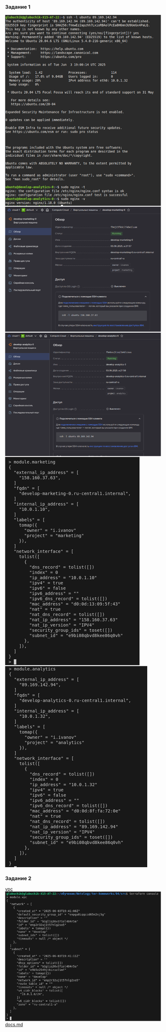 ### Задание 1
![](https://github.com/GlubuchikAr/ter-homeworks/blob/master/04/1-1.png)
![](https://github.com/GlubuchikAr/ter-homeworks/blob/master/04/1-2.png)
![](https://github.com/GlubuchikAr/ter-homeworks/blob/master/04/1-3.png)
![](https://github.com/GlubuchikAr/ter-homeworks/blob/master/04/1-4.png)
![](https://github.com/GlubuchikAr/ter-homeworks/blob/master/04/1-5.png)

### Задание 2
[vpc](https://github.com/GlubuchikAr/ter-homeworks/blob/master/04/src/vpc)
![](https://github.com/GlubuchikAr/ter-homeworks/blob/master/04/2-1.png)
[docs.md](https://github.com/GlubuchikAr/ter-homeworks/blob/master/04/src/vpc/docs.md)